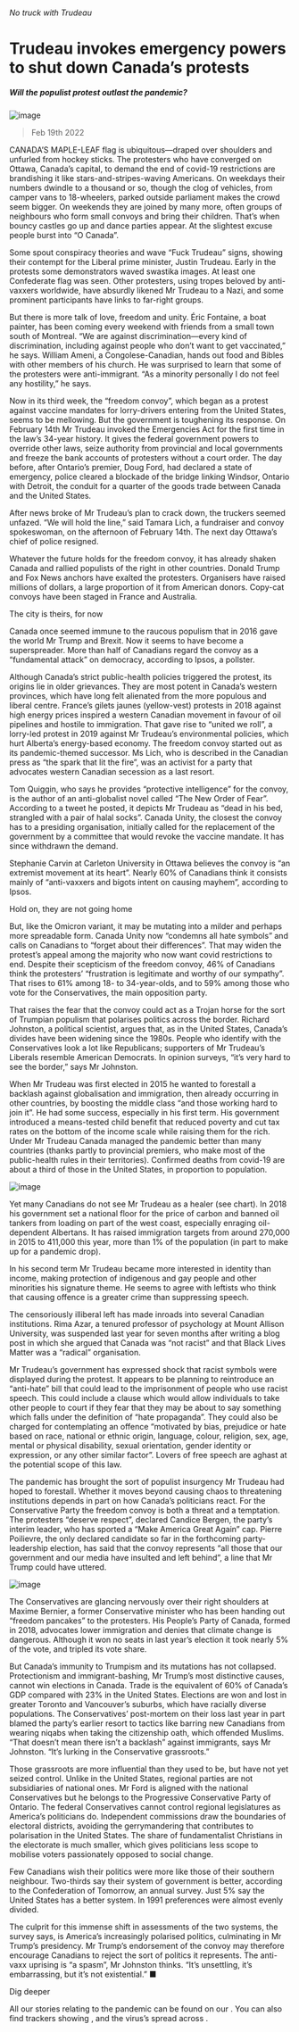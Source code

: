 ###### No truck with Trudeau
# Trudeau invokes emergency powers to shut down Canada’s protests 
##### Will the populist protest outlast the pandemic? 
![image](images/20220219_amp001.jpg) 
> Feb 19th 2022 
CANADA’S MAPLE-LEAF flag is ubiquitous—draped over shoulders and unfurled from hockey sticks. The protesters who have converged on Ottawa, Canada’s capital, to demand the end of covid-19 restrictions are brandishing it like stars-and-stripes-waving Americans. On weekdays their numbers dwindle to a thousand or so, though the clog of vehicles, from camper vans to 18-wheelers, parked outside parliament makes the crowd seem bigger. On weekends they are joined by many more, often groups of neighbours who form small convoys and bring their children. That’s when bouncy castles go up and dance parties appear. At the slightest excuse people burst into “O Canada”.
Some spout conspiracy theories and wave “Fuck Trudeau” signs, showing their contempt for the Liberal prime minister, Justin Trudeau. Early in the protests some demonstrators waved swastika images. At least one Confederate flag was seen. Other protesters, using tropes beloved by anti-vaxxers worldwide, have absurdly likened Mr Trudeau to a Nazi, and some prominent participants have links to far-right groups.

But there is more talk of love, freedom and unity. Éric Fontaine, a boat painter, has been coming every weekend with friends from a small town south of Montreal. “We are against discrimination—every kind of discrimination, including against people who don’t want to get vaccinated,” he says. William Ameni, a Congolese-Canadian, hands out food and Bibles with other members of his church. He was surprised to learn that some of the protesters were anti-immigrant. “As a minority personally I do not feel any hostility,” he says.
Now in its third week, the “freedom convoy”, which began as a protest against vaccine mandates for lorry-drivers entering from the United States, seems to be mellowing. But the government is toughening its response. On February 14th Mr Trudeau invoked the Emergencies Act for the first time in the law’s 34-year history. It gives the federal government powers to override other laws, seize authority from provincial and local governments and freeze the bank accounts of protesters without a court order. The day before, after Ontario’s premier, Doug Ford, had declared a state of emergency, police cleared a blockade of the bridge linking Windsor, Ontario with Detroit, the conduit for a quarter of the goods trade between Canada and the United States.
After news broke of Mr Trudeau’s plan to crack down, the truckers seemed unfazed. “We will hold the line,” said Tamara Lich, a fundraiser and convoy spokeswoman, on the afternoon of February 14th. The next day Ottawa’s chief of police resigned.
Whatever the future holds for the freedom convoy, it has already shaken Canada and rallied populists of the right in other countries. Donald Trump and Fox News anchors have exalted the protesters. Organisers have raised millions of dollars, a large proportion of it from American donors. Copy-cat convoys have been staged in France and Australia.
The city is theirs, for now
Canada once seemed immune to the raucous populism that in 2016 gave the world Mr Trump and Brexit. Now it seems to have become a superspreader. More than half of Canadians regard the convoy as a “fundamental attack” on democracy, according to Ipsos, a pollster.
Although Canada’s strict public-health policies triggered the protest, its origins lie in older grievances. They are most potent in Canada’s western provinces, which have long felt alienated from the more populous and liberal centre. France’s gilets jaunes (yellow-vest) protests in 2018 against high energy prices inspired a western Canadian movement in favour of oil pipelines and hostile to immigration. That gave rise to “united we roll”, a lorry-led protest in 2019 against Mr Trudeau’s environmental policies, which hurt Alberta’s energy-based economy. The freedom convoy started out as its pandemic-themed successor. Ms Lich, who is described in the Canadian press as “the spark that lit the fire”, was an activist for a party that advocates western Canadian secession as a last resort.
Tom Quiggin, who says he provides “protective intelligence” for the convoy, is the author of an anti-globalist novel called “The New Order of Fear”. According to a tweet he posted, it depicts Mr Trudeau as “dead in his bed, strangled with a pair of halal socks”. Canada Unity, the closest the convoy has to a presiding organisation, initially called for the replacement of the government by a committee that would revoke the vaccine mandate. It has since withdrawn the demand.
Stephanie Carvin at Carleton University in Ottawa believes the convoy is “an extremist movement at its heart”. Nearly 60% of Canadians think it consists mainly of “anti-vaxxers and bigots intent on causing mayhem”, according to Ipsos.
Hold on, they are not going home
But, like the Omicron variant, it may be mutating into a milder and perhaps more spreadable form. Canada Unity now “condemns all hate symbols” and calls on Canadians to “forget about their differences”. That may widen the protest’s appeal among the majority who now want covid restrictions to end. Despite their scepticism of the freedom convoy, 46% of Canadians think the protesters’ “frustration is legitimate and worthy of our sympathy”. That rises to 61% among 18- to 34-year-olds, and to 59% among those who vote for the Conservatives, the main opposition party.
That raises the fear that the convoy could act as a Trojan horse for the sort of Trumpian populism that polarises politics across the border. Richard Johnston, a political scientist, argues that, as in the United States, Canada’s divides have been widening since the 1980s. People who identify with the Conservatives look a lot like Republicans; supporters of Mr Trudeau’s Liberals resemble American Democrats. In opinion surveys, “it’s very hard to see the border,” says Mr Johnston.
When Mr Trudeau was first elected in 2015 he wanted to forestall a backlash against globalisation and immigration, then already occurring in other countries, by boosting the middle class “and those working hard to join it”. He had some success, especially in his first term. His government introduced a means-tested child benefit that reduced poverty and cut tax rates on the bottom of the income scale while raising them for the rich. Under Mr Trudeau Canada managed the pandemic better than many countries (thanks partly to provincial premiers, who make most of the public-health rules in their territories). Confirmed deaths from covid-19 are about a third of those in the United States, in proportion to population.
![image](images/20220219_amc314.png) 

Yet many Canadians do not see Mr Trudeau as a healer (see chart). In 2018 his government set a national floor for the price of carbon and banned oil tankers from loading on part of the west coast, especially enraging oil-dependent Albertans. It has raised immigration targets from around 270,000 in 2015 to 411,000 this year, more than 1% of the population (in part to make up for a pandemic drop).
In his second term Mr Trudeau became more interested in identity than income, making protection of indigenous and gay people and other minorities his signature theme. He seems to agree with leftists who think that causing offence is a greater crime than suppressing speech.
The censoriously illiberal left has made inroads into several Canadian institutions. Rima Azar, a tenured professor of psychology at Mount Allison University, was suspended last year for seven months after writing a blog post in which she argued that Canada was “not racist” and that Black Lives Matter was a “radical” organisation.
Mr Trudeau’s government has expressed shock that racist symbols were displayed during the protest. It appears to be planning to reintroduce an “anti-hate” bill that could lead to the imprisonment of people who use racist speech. This could include a clause which would allow individuals to take other people to court if they fear that they may be about to say something which falls under the definition of “hate propaganda”. They could also be charged for contemplating an offence “motivated by bias, prejudice or hate based on race, national or ethnic origin, language, colour, religion, sex, age, mental or physical disability, sexual orientation, gender identity or expression, or any other similar factor”. Lovers of free speech are aghast at the potential scope of this law.
The pandemic has brought the sort of populist insurgency Mr Trudeau had hoped to forestall. Whether it moves beyond causing chaos to threatening institutions depends in part on how Canada’s politicians react. For the Conservative Party the freedom convoy is both a threat and a temptation. The protesters “deserve respect”, declared Candice Bergen, the party’s interim leader, who has sported a “Make America Great Again” cap. Pierre Poilievre, the only declared candidate so far in the forthcoming party-leadership election, has said that the convoy represents “all those that our government and our media have insulted and left behind”, a line that Mr Trump could have uttered.
![image](images/20220219_amp002.jpg) 

The Conservatives are glancing nervously over their right shoulders at Maxime Bernier, a former Conservative minister who has been handing out “freedom pancakes” to the protesters. His People’s Party of Canada, formed in 2018, advocates lower immigration and denies that climate change is dangerous. Although it won no seats in last year’s election it took nearly 5% of the vote, and tripled its vote share.
But Canada’s immunity to Trumpism and its mutations has not collapsed. Protectionism and immigrant-bashing, Mr Trump’s most distinctive causes, cannot win elections in Canada. Trade is the equivalent of 60% of Canada’s GDP compared with 23% in the United States. Elections are won and lost in greater Toronto and Vancouver’s suburbs, which have racially diverse populations. The Conservatives’ post-mortem on their loss last year in part blamed the party’s earlier resort to tactics like barring new Canadians from wearing niqabs when taking the citizenship oath, which offended Muslims. “That doesn’t mean there isn’t a backlash” against immigrants, says Mr Johnston. “It’s lurking in the Conservative grassroots.”
Those grassroots are more influential than they used to be, but have not yet seized control. Unlike in the United States, regional parties are not subsidiaries of national ones. Mr Ford is aligned with the national Conservatives but he belongs to the Progressive Conservative Party of Ontario. The federal Conservatives cannot control regional legislatures as America’s politicians do. Independent commissions draw the boundaries of electoral districts, avoiding the gerrymandering that contributes to polarisation in the United States. The share of fundamentalist Christians in the electorate is much smaller, which gives politicians less scope to mobilise voters passionately opposed to social change.
Few Canadians wish their politics were more like those of their southern neighbour. Two-thirds say their system of government is better, according to the Confederation of Tomorrow, an annual survey. Just 5% say the United States has a better system. In 1991 preferences were almost evenly divided.
The culprit for this immense shift in assessments of the two systems, the survey says, is America’s increasingly polarised politics, culminating in Mr Trump’s presidency. Mr Trump’s endorsement of the convoy may therefore encourage Canadians to reject the sort of politics it represents. The anti-vaxx uprising is “a spasm”, Mr Johnston thinks. “It’s unsettling, it’s embarrassing, but it’s not existential.” ■
Dig deeper
All our stories relating to the pandemic can be found on our . You can also find trackers showing ,  and the virus’s spread across .
